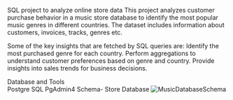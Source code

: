 SQL project to analyze online store data
This project analyzes customer purchase behavior in a music store database to identify the most popular music genres in different countries. 
The dataset includes information about customers, invoices, tracks, genres etc. 

Some of the key insights that are fetched by SQL queries are:
Identify the most purchased genre for each country.
Perform aggregations to understand customer preferences based on genre and country.
Provide insights into sales trends for business decisions.

Database and Tools<br/>
Postgre SQL
PgAdmin4
Schema- Store Database
![MusicDatabaseSchema](https://github.com/user-attachments/assets/7a497c09-89b2-4b4d-9351-af689cb84387)
